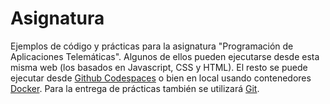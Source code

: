 # Asignatura

Ejemplos de código y prácticas para la asignatura "Programación de Aplicaciones Telemáticas". Algunos de ellos pueden ejecutarse desde esta misma web (los basados en Javascript, CSS y HTML). El resto se puede ejecutar desde [Github Codespaces](https://github.com/features/codespaces) o bien en local usando contenedores [Docker](https://www.docker.com/). Para la entrega de prácticas también se utilizará [Git](https://git-scm.com/).